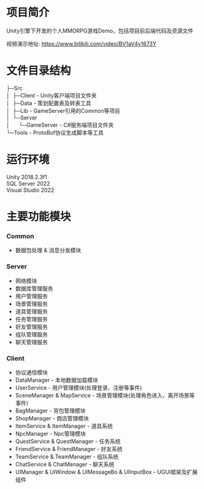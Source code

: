 # 项目简介

Unity引擎下开发的个人MMORPG游戏Demo，包括项目前后端代码及资源文件  

视频演示地址: https://www.bilibili.com/video/BV1aV4y1673Y

# 文件目录结构

├─Src  
│&nbsp;&nbsp;├─Client - Unity客户端项目文件夹  
│&nbsp;&nbsp;├─Data - 策划配置表及转表工具  
│&nbsp;&nbsp;├─Lib - GameServer引用的Common等项目  
│&nbsp;&nbsp;└─Server  
│&nbsp;&nbsp;&nbsp;&nbsp;&nbsp;&nbsp;└─GameServer - C#服务端项目文件夹  
└─Tools - ProtoBuf协议生成脚本等工具  

# 运行环境

Unity 2018.2.3f1  
SQL Server 2022  
Visual Studio 2022  

# 主要功能模块

### Common

- 数据包处理 & 消息分发模块  

### Server

- 网络模块  
- 数据库管理服务  
- 用户管理服务  
- 场景管理服务  
- 道具管理服务  
- 任务管理服务  
- 好友管理服务  
- 组队管理服务  
- 聊天管理服务  

### Client

- 协议通信模块  
- DataManager - 本地数据加载模块  
- UserService - 用户管理模块(处理登录、注册等事件)  
- SceneManager & MapService - 场景管理模块(处理角色进入、离开场景等事件)  
- BagManager - 背包管理模块  
- ShopManager - 商店管理模块  
- ItemService & ItemManager - 道具系统  
- NpcManager - Npc管理模块  
- QuestService & QuestManager - 任务系统  
- FriendService & FriendManager - 好友系统  
- TeamService & TeamManager - 组队系统  
- ChatService & ChatManager - 聊天系统  
- UIManager & UIWindow & UIMessageBo & UIInputBox - UGUI框架及扩展组件  
